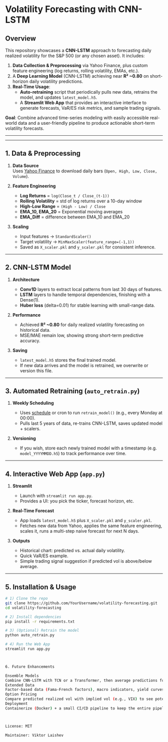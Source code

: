 # Volatility Forecasting with CNN-LSTM

## Overview
This repository showcases a **CNN-LSTM** approach to forecasting daily realized volatility for the S&P 500 (or any chosen asset). It includes:

1. **Data Collection & Preprocessing** via Yahoo Finance, plus custom feature engineering (log returns, rolling volatility, EMAs, etc.).
2. A **Deep Learning Model** (CNN-LSTM) achieving near **R² ~0.80** on short-horizon daily volatility predictions.
3. **Real-Time Usage**:
   - **Auto-retraining** script that periodically pulls new data, retrains the model, and updates `latest_model.h5`.
   - A **Streamlit Web App** that provides an interactive interface to generate forecasts, VaR/ES risk metrics, and sample trading signals.

**Goal**: Combine advanced time-series modeling with easily accessible real-world data and a user-friendly pipeline to produce actionable short-term volatility forecasts.

---

---

## 1. Data & Preprocessing

1. **Data Source**  
   Uses [Yahoo Finance](https://finance.yahoo.com/) to download daily bars (`Open, High, Low, Close, Volume`).

2. **Feature Engineering**  
   - **Log Returns** = `log(Close_t / Close_(t-1))`
   - **Rolling Volatility** = std of log returns over a 10-day window
   - **High-Low Range** = `(High - Low) / Close`
   - **EMA_10, EMA_20** = Exponential moving averages
   - **EMA_Diff** = difference between EMA_10 and EMA_20

3. **Scaling**  
   - Input features → `StandardScaler()`
   - Target volatility → `MinMaxScaler(feature_range=(-1,1))`
   - Saved as `X_scaler.pkl` and `y_scaler.pkl` for consistent inference.

---

## 2. CNN-LSTM Model

1. **Architecture**  
   - **Conv1D** layers to extract local patterns from last 30 days of features.  
   - **LSTM** layers to handle temporal dependencies, finishing with a Dense(1).  
   - **Huber loss** (delta=0.01) for stable learning with small-range data.

2. **Performance**  
   - Achieved **R² ~0.80** for daily realized volatility forecasting on historical data.
   - MSE/MAE remain low, showing strong short-term predictive accuracy.

3. **Saving**  
   - `latest_model.h5` stores the final trained model.
   - If new data arrives and the model is retrained, we overwrite or version this file.

---

## 3. Automated Retraining (`auto_retrain.py`)

1. **Weekly Scheduling**  
   - Uses [schedule](https://github.com/dbader/schedule) or cron to run `retrain_model()` (e.g., every Monday at 00:00).
   - Pulls last 5 years of data, re-trains CNN-LSTM, saves updated model + scalers.

2. **Versioning**  
   - If you wish, store each newly trained model with a timestamp (e.g. `model_YYYYMMDD.h5`) to track performance over time.

---

## 4. Interactive Web App (`app.py`)

1. **Streamlit**  
   - Launch with `streamlit run app.py`.
   - Provides a UI: you pick the ticker, forecast horizon, etc.

2. **Real-Time Forecast**  
   - App loads `latest_model.h5` plus `X_scaler.pkl` and `y_scaler.pkl`.  
   - Fetches new data from Yahoo, applies the same feature engineering, scales it, runs a multi-step naive forecast for next N days.

3. **Outputs**  
   - Historical chart: predicted vs. actual daily volatility.  
   - Quick VaR/ES example.  
   - Simple trading signal suggestion if predicted vol is above/below average.

---

## 5. Installation & Usage

```bash
# 1) Clone the repo
git clone https://github.com/YourUsername/volatility-forecasting.git
cd volatility-forecasting

# 2) Install dependencies
pip install -r requirements.txt

# 3) (Optional) Retrain the model
python auto_retrain.py

# 4) Run the Web App
streamlit run app.py



6. Future Enhancements

Ensemble Models
Combine CNN-LSTM with TCN or a Transformer, then average predictions for potentially better coverage of various market regimes.
Extended Data
Factor-based data (Fama-French factors), macro indicators, yield curves to expand the model’s knowledge.
Option Pricing
Compare predicted realized vol with implied vol (e.g., VIX) to see potential under/overpricing in the options market.
Deployment
Containerize (Docker) + a small CI/CD pipeline to keep the entire pipeline in production with daily refreshes.



License: MIT 

Maintainer: Viktor Laishev

